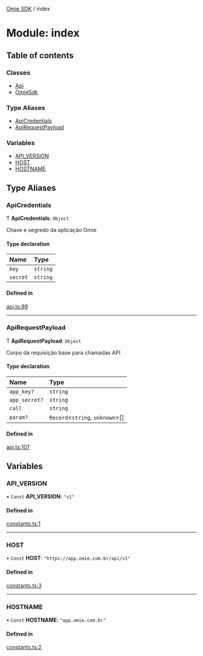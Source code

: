 [Omie SDK](../README.md) / index

# Module: index

## Table of contents

### Classes

- [Api](../classes/index.Api.md)
- [OmieSdk](../classes/index.OmieSdk.md)

### Type Aliases

- [ApiCredentials](index.md#apicredentials)
- [ApiRequestPayload](index.md#apirequestpayload)

### Variables

- [API\_VERSION](index.md#api_version)
- [HOST](index.md#host)
- [HOSTNAME](index.md#hostname)

## Type Aliases

### ApiCredentials

Ƭ **ApiCredentials**: `Object`

Chave e segredo da aplicação Omie

#### Type declaration

| Name | Type |
| :------ | :------ |
| `key` | `string` |
| `secret` | `string` |

#### Defined in

[api.ts:99](https://github.com/lucas-bogos/omie-sdk/blob/f0ca102/src/api.ts#L99)

___

### ApiRequestPayload

Ƭ **ApiRequestPayload**: `Object`

Corpo da requisição base para chamadas API

#### Type declaration

| Name | Type |
| :------ | :------ |
| `app_key?` | `string` |
| `app_secret?` | `string` |
| `call` | `string` |
| `param?` | `Record`<`string`, `unknown`\>[] |

#### Defined in

[api.ts:107](https://github.com/lucas-bogos/omie-sdk/blob/f0ca102/src/api.ts#L107)

## Variables

### API\_VERSION

• `Const` **API\_VERSION**: ``"v1"``

#### Defined in

[constants.ts:1](https://github.com/lucas-bogos/omie-sdk/blob/f0ca102/src/constants.ts#L1)

___

### HOST

• `Const` **HOST**: ``"https://app.omie.com.br/api/v1"``

#### Defined in

[constants.ts:3](https://github.com/lucas-bogos/omie-sdk/blob/f0ca102/src/constants.ts#L3)

___

### HOSTNAME

• `Const` **HOSTNAME**: ``"app.omie.com.br"``

#### Defined in

[constants.ts:2](https://github.com/lucas-bogos/omie-sdk/blob/f0ca102/src/constants.ts#L2)
